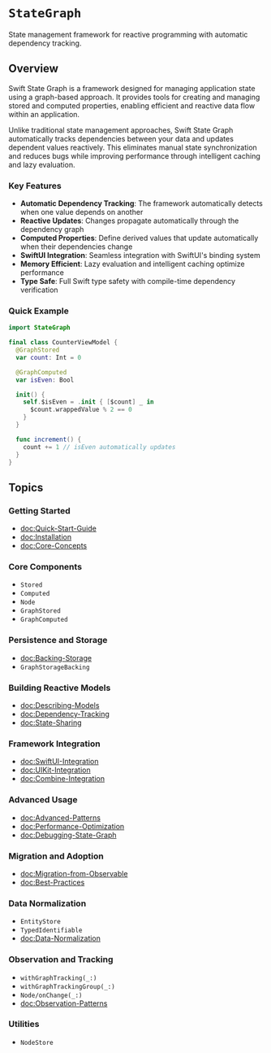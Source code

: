 # ``StateGraph``

State management framework for reactive programming with automatic dependency tracking.

## Overview

Swift State Graph is a framework designed for managing application state using a graph-based approach. It provides tools for creating and managing stored and computed properties, enabling efficient and reactive data flow within an application.

Unlike traditional state management approaches, Swift State Graph automatically tracks dependencies between your data and updates dependent values reactively. This eliminates manual state synchronization and reduces bugs while improving performance through intelligent caching and lazy evaluation.

### Key Features

- **Automatic Dependency Tracking**: The framework automatically detects when one value depends on another
- **Reactive Updates**: Changes propagate automatically through the dependency graph
- **Computed Properties**: Define derived values that update automatically when their dependencies change  
- **SwiftUI Integration**: Seamless integration with SwiftUI's binding system
- **Memory Efficient**: Lazy evaluation and intelligent caching optimize performance
- **Type Safe**: Full Swift type safety with compile-time dependency verification

### Quick Example

```swift
import StateGraph

final class CounterViewModel {
  @GraphStored
  var count: Int = 0

  @GraphComputed
  var isEven: Bool

  init() {
    self.$isEven = .init { [$count] _ in
      $count.wrappedValue % 2 == 0
    }
  }

  func increment() {
    count += 1 // isEven automatically updates
  }
}
```

## Topics

### Getting Started

- <doc:Quick-Start-Guide>
- <doc:Installation>
- <doc:Core-Concepts>

### Core Components

- ``Stored``
- ``Computed``
- ``Node``
- ``GraphStored``
- ``GraphComputed``

### Persistence and Storage

- <doc:Backing-Storage>
- ``GraphStorageBacking``

### Building Reactive Models

- <doc:Describing-Models>
- <doc:Dependency-Tracking>
- <doc:State-Sharing>

### Framework Integration

- <doc:SwiftUI-Integration>
- <doc:UIKit-Integration>
- <doc:Combine-Integration>

### Advanced Usage

- <doc:Advanced-Patterns>
- <doc:Performance-Optimization>
- <doc:Debugging-State-Graph>

### Migration and Adoption

- <doc:Migration-from-Observable>
- <doc:Best-Practices>

### Data Normalization

- ``EntityStore``
- ``TypedIdentifiable``
- <doc:Data-Normalization>

### Observation and Tracking

- ``withGraphTracking(_:)``
- ``withGraphTrackingGroup(_:)``
- ``Node/onChange(_:)``
- <doc:Observation-Patterns>

### Utilities

- ``NodeStore``
